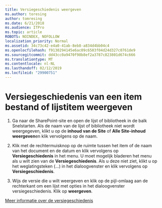 ```yaml
---
title: Versiegeschiedenis weergeven
ms.author: toresing
author: tomresing
ms.date: 6/21/2018
ms.audience: ITPro
ms.topic: article
ROBOTS: NOINDEX, NOFOLLOW
localization_priority: Normal
ms.assetid: 34c73c42-e4a0-41ab-8eb8-a834d4bb04c4
ms.openlocfilehash: f9130294145e6ac09c6503f04d24d327c0761de9
ms.sourcegitcommit: dd43cc0a9470f98b8ef2a3787c823801d674c666
ms.translationtype: MT
ms.contentlocale: nl-NL
ms.lasthandoff: 02/12/2019
ms.locfileid: "29900751"
---
```

# <a name="view-version-history-of-a-file-or-list-item"></a>Versiegeschiedenis van een item bestand of lijstitem weergeven

1. Ga naar de SharePoint-site en open de lijst of bibliotheek in de balk Snelstarten. Als de naam van de lijst of bibliotheek niet wordt weergegeven, klikt u op de **inhoud van de Site** of **Alle Site-inhoud weergeven**en klik vervolgens op de naam.
    
2. Klik met de rechtermuisknop op de ruimte tussen het item of de naam van het document en de datum en klik vervolgens op **Versiegeschiedenis** in het menu. U moet mogelijk bladeren het menu als u wilt zien van de **Versiegeschiedenis**. Als u deze niet ziet, klikt u op het weglatingsteken (...) in het dialoogvenster en klik vervolgens op **Versiegeschiedenis**.
    
3. Wijs de versie die u wilt weergeven en klik op de pijl-omlaag aan de rechterkant om een lijst met opties in het dialoogvenster versiegeschiedenis. Klik op **weergeven**.
    
[Meer informatie over de versiegeschiedenis](https://go.microsoft.com/fwlink/?linkid=875709)
  

